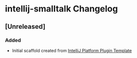 <!-- Keep a Changelog guide -> https://keepachangelog.com -->

# intellij-smalltalk Changelog

## [Unreleased]
### Added
- Initial scaffold created from [IntelliJ Platform Plugin Template](https://github.com/JetBrains/intellij-platform-plugin-template)
